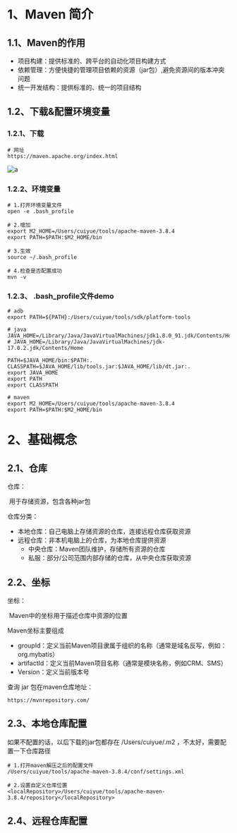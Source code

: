 # 1、Maven 简介

## 1.1、Maven的作用

- 项目构建：提供标准的、跨平台的自动化项目构建方式
- 依赖管理：方便快捷的管理项目依赖的资源（jar包）,避免资源间的版本冲突问题
- 统一开发结构：提供标准的、统一的项目结构



## 1.2、下载&配置环境变量

### 1.2.1、下载

```shell
# 网址
https://maven.apache.org/index.html
```

![a](/Users/cuiyue/workspase/doc/note/java/Maven.assets/a.png)

### 1.2.2、环境变量

```shell
# 1.打开环境变量文件
open -e .bash_profile

# 2.增加
export M2_HOME=/Users/cuiyue/tools/apache-maven-3.8.4
export PATH=$PATH:$M2_HOME/bin

# 3.生效
source ~/.bash_profile

# 4.检查是否配置成功
mvn -v
```



### 1.2.3、 .bash_profile文件demo

```shell
# adb 
export PATH=${PATH}:/Users/cuiyue/tools/sdk/platform-tools

# java
JAVA_HOME=/Library/Java/JavaVirtualMachines/jdk1.8.0_91.jdk/Contents/Home
# JAVA_HOME=/Library/Java/JavaVirtualMachines/jdk-17.0.2.jdk/Contents/Home

PATH=$JAVA_HOME/bin:$PATH:.
CLASSPATH=$JAVA_HOME/lib/tools.jar:$JAVA_HOME/lib/dt.jar:.
export JAVA_HOME
export PATH
export CLASSPATH

# maven 
export M2_HOME=/Users/cuiyue/tools/apache-maven-3.8.4
export PATH=$PATH:$M2_HOME/bin
```



# 2、基础概念

## 2.1、仓库

仓库：

​		用于存储资源，包含各种jar包

仓库分类：

- 本地仓库：自己电脑上存储资源的仓库，连接远程仓库获取资源
- 远程仓库：非本机电脑上的仓库，为本地仓库提供资源
  - 中央仓库：Maven团队维护，存储所有资源的仓库
  - 私服：部分/公司范围内部存储的仓库，从中央仓库获取资源

## 2.2、坐标

坐标：

​		Maven中的坐标用于描述仓库中资源的位置

Maven坐标主要组成

- groupId：定义当前Maven项目隶属于组织的名称（通常是域名反写，例如：org.mybatis）
- artifactId：定义当前Maven项目名称（通常是模块名称，例如CRM、SMS）
- Version：定义当前版本号

查询 jar 包在maven仓库地址：

```shel
https://mvnrepository.com/
```

## 2.3、本地仓库配置

如果不配置的话，以后下载的jar包都存在 /Users/cuiyue/.m2 ，不太好，需要配置一下仓库路径

```shell
# 1.打开maven解压之后的配置文件
/Users/cuiyue/tools/apache-maven-3.8.4/conf/settings.xml

# 2.设置自定义仓库位置
<localRepository>/Users/cuiyue/tools/apache-maven-3.8.4/repository</localRepository>
```

## 2.4、远程仓库配置





